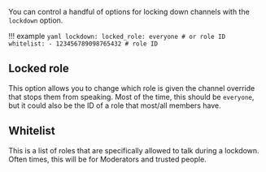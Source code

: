 You can control a handful of options for locking down channels with the `lockdown` option.

!!! example
	```yaml
	lockdown:
        locked_role: everyone # or role ID
        whitelist:
            - 123456789098765432 # role ID
	```

## Locked role

This option allows you to change which role is given the channel override that stops them from speaking. Most of the time, this should be `everyone`, but it could also be the ID of a role that most/all members have.

## Whitelist

This is a list of roles that are specifically allowed to talk during a lockdown. Often times, this will be for Moderators and trusted people.